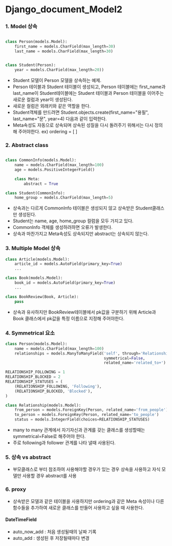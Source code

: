 # Django_document_Model2

### 1. Model 상속

```python

class Person(models.Model):
    first_name = models.CharField(max_length=30)
    last_name = models.CharField(max_length=30)


class Student(Person):
    year = models.CharField(max_length=20))
```
- Student 모델이 Person 모델을 상속하는 예제.
- Person 테이블과 Student 테이블이 생성되고, Person 테이블에는 first_name과 last_name이 Student테이블에는  Student 테이블과 Person 테이블을 이어주는 새로운 컬럼과 year이 생성된다. 
- 새로운 컬럼은 외래키와 같은 역할을 한다.
- Student객체를 만드려면 Student.objects.create(first_name="용필", last_name="문", year=4) 다음과 같이 입력한다.
- Meta속성도 자동으로 상속되며 상속된 성질을 다시 돌려주기 위해서는 다시 정의해 주어야한다. ex) ordering = [ ]

### 2. Abstract class
```python

class CommonInfo(models.Model):
    name = models.CharField(max_length=100)
    age = models.PositiveIntegerField()

    class Meta:
        abstract = True

class Student(CommonInfo):
    home_group = models.CharField(max_length=5)
```

- 상속과는 다르게 CommonInfo 테이블은 생성되지 않고 상속받은 Student클래스만 생성된다.
- Student는 name, age, home_group 컬럼을 모두 가지고 있다.
- CommonInfo 객체를 생성하려하면 오류가 발생한다.
- 상속과 마찬가지고 Meta속성도 상속되지만 abstract는 상속되지 않는다.

### 3. Multiple Model 상속
```python
class Article(models.Model):
    article_id = models.AutoField(primary_key=True)
    ...

class Book(models.Model):
    book_id = models.AutoField(primary_key=True)
    ...

class BookReview(Book, Article):
    pass
```
- 상속과 유사하지만 BookReview테이블에서 pk값을 구분하기 위해 Article과 Book 클래스에서 pk값을 특정 이름으로 지정해 주어야한다.

### 4. Symmetrical 요소
```python
class Person(models.Model):
    name = models.CharField(max_length=100)
    relationships = models.ManyToManyField('self', through='Relationship', 
                                           symmetrical=False, 
                                           related_name='related_to+')

RELATIONSHIP_FOLLOWING = 1
RELATIONSHIP_BLOCKED = 2
RELATIONSHIP_STATUSES = (
    (RELATIONSHIP_FOLLOWING, 'Following'),
    (RELATIONSHIP_BLOCKED, 'Blocked'),
)

class Relationship(models.Model):
    from_person = models.ForeignKey(Person, related_name='from_people')
    to_person = models.ForeignKey(Person, related_name='to_people')
    status = models.IntegerField(choices=RELATIONSHIP_STATUSES)
```
- many to many 관계에서 자기자신과 관계를 갖는 클래스를 생성할때는 symmetrical=False로 해주어야 한다.
- 주로 following과 follower 관계를 나타 낼때 사용된다.

### 5. 상속 vs abstract
- 부모클래스로 부터 참조하여 사용해야할 경우가 있는 경우 상속을 사용하고 자식 모델만 사용할 경우 abstract를 사용

### 6. proxy
- 상속받은 모델과 같은 테이블을 사용하지만 ordering과 같은 Meta 속성이나 다른 함수들을 추가하여 새로운 클래스를 만들어 사용하고 싶을 때 사용한다.


#### DateTimeField
- auto_now_add : 처음 생성될때의 날짜 기록
- auto_add : 생성된 후 저장될때마다 변경

